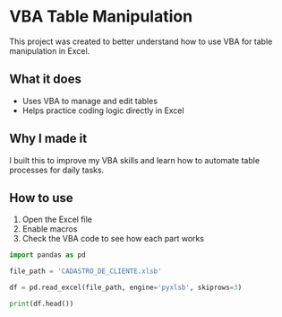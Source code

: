 # VBA Table Manipulation

This project was created to better understand how to use VBA for table manipulation in Excel.

## What it does

- Uses VBA to manage and edit tables  
- Helps practice coding logic directly in Excel

## Why I made it

I built this to improve my VBA skills and learn how to automate table processes for daily tasks.

## How to use

1. Open the Excel file  
2. Enable macros  
3. Check the VBA code to see how each part works

```python
import pandas as pd

file_path = 'CADASTRO_DE_CLIENTE.xlsb'

df = pd.read_excel(file_path, engine='pyxlsb', skiprows=3)

print(df.head())
